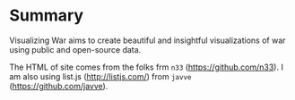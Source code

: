 Summary
=======

Visualizing War aims to create beautiful and insightful visualizations of war using public and open-source data. 

The HTML of site comes from the folks frm `n33` (https://github.com/n33). I am also using list.js (http://listjs.com/) from  `javve` (https://github.com/javve). 
